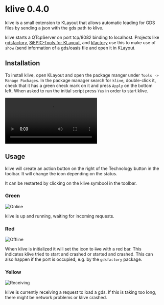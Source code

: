 # klive 0.4.0

klive is a small extension to KLayout that allows automatic loading for GDS files by sending a json with the gds path to klive.

klive starts a QTcpServer on port tcp/8082 binding to localhost. Projects like [gdsfactory](https://github.com/gdsfactory/gdsfactory), [SiEPIC-Tools for KLayout](https://github.com/SiEPIC/SiEPIC-Tools), and [kfactory](https://github.com/gdsfactory/kfactory)
 use this to make use of `show` (send information of a gds/oasis file and open it in KLayout.

## Installation

To install klive, open KLayout and open the package manger under `Tools -> Manage Packages`. In the package manager search for `klive`,
double-click it, check that it has a green check mark on it and press `Apply` on the bottom left. When asked to run the initial script press
`Yes` in order to start klive. 

![type:video](_static/klive.webm "klive installation")

## Usage

klive will create an action button on the right of the Technology button in the toolbar. It will change the icon depending on the status.

It can be restarted by clicking on the klive symbool in the toolbar.

### Green

![Online](_static/Klive.png)

klive is up and running, waiting for incoming requests.

### Red

![Offline](_static/Koff.png)

When klive is initialized it will set the icon to ~~live~~ with a red bar. This indicates klive tried to start and crashed or started and crashed.
This can also happen if the port is occupied, e.g. by the `gdsfactory` package.

### Yellow

![Receiving](_static/Krecv.png)

klive is currently receiving a request to load a gds. If this is taking too long, there might be network problems or klive crashed.
